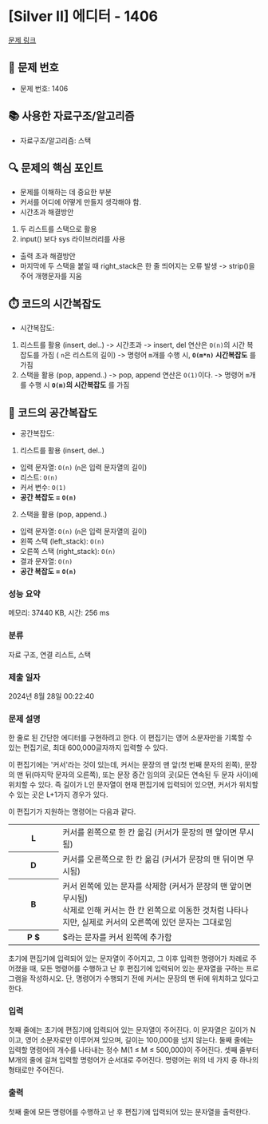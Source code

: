 # [Silver II] 에디터 - 1406 

[문제 링크](https://www.acmicpc.net/problem/1406) 


## 📌 문제 번호

- 문제 번호: 1406

## 📚 사용한 자료구조/알고리즘

- 자료구조/알고리즘: 스택

## 🔍 문제의 핵심 포인트

- 문제를 이해하는 데 중요한 부분
- 커서를 어디에 어떻게 만들지 생각해야 함. 
- 시간초과 해결방안
 1. 두 리스트를 스택으로 활용
 2. input() 보다 sys 라이브러리를 사용
-  출력 초과 해결방안
- 마지막에 두 스택을 붙일 때 right_stack은 한 줄 띄어지는 오류 발생
 -> strip()을 주어 개행문자를 지움

## ⏱️ 코드의 시간복잡도

- 시간복잡도: 
1. 리스트를 활용 (insert, del..) -> 시간초과
-> insert, del 연산은 `O(n)`의 시간 복잡도를 가짐 ( `n`은 리스트의 길이)
-> 명령어 `m`개를 수행 시, __`O(m*n)` 시간복잡도__ 를 가짐
2. 스택을 활용 (pop, append..)
-> pop, append 연산은 `O(1)`이다.
-> 명령어 `m`개를 수행 시 __`O(m)`의 시간복잡도__ 를 가짐


## 🧠 코드의 공간복잡도

- 공간복잡도:
1. 리스트를 활용 (insert, del..)
- 입력 문자열: `O(n)` (`n`은 입력 문자열의 길이)
- 리스트: `O(n)`
- 커서 변수: `O(1)`
- __공간 복잡도 = `O(n)`__
2. 스택을 활용 (pop, append..)
- 입력 문자열: `O(n)` (`n`은 입력 문자열의 길이)
- 왼쪽 스택 (left_stack): `O(n)`
- 오른쪽 스택 (right_stack): `O(n)`
- 결과 문자열: `O(n)`
- __공간 복잡도 = `O(n)`__


### 성능 요약

메모리: 37440 KB, 시간: 256 ms

### 분류

자료 구조, 연결 리스트, 스택

### 제출 일자

2024년 8월 28일 00:22:40

### 문제 설명

<p>한 줄로 된 간단한 에디터를 구현하려고 한다. 이 편집기는 영어 소문자만을 기록할 수 있는 편집기로, 최대 600,000글자까지 입력할 수 있다.</p>

<p>이 편집기에는 '커서'라는 것이 있는데, 커서는 문장의 맨 앞(첫 번째 문자의 왼쪽), 문장의 맨 뒤(마지막 문자의 오른쪽), 또는 문장 중간 임의의 곳(모든 연속된 두 문자 사이)에 위치할 수 있다. 즉 길이가 L인 문자열이 현재 편집기에 입력되어 있으면, 커서가 위치할 수 있는 곳은 L+1가지 경우가 있다.</p>

<p>이 편집기가 지원하는 명령어는 다음과 같다.</p>

<table class="table table-bordered" style="width:100%">
	<tbody>
		<tr>
			<th style="width:20%">L</th>
			<td style="width:80%">커서를 왼쪽으로 한 칸 옮김 (커서가 문장의 맨 앞이면 무시됨)</td>
		</tr>
		<tr>
			<th>D</th>
			<td>커서를 오른쪽으로 한 칸 옮김 (커서가 문장의 맨 뒤이면 무시됨)</td>
		</tr>
		<tr>
			<th>B</th>
			<td>커서 왼쪽에 있는 문자를 삭제함 (커서가 문장의 맨 앞이면 무시됨)<br>
			삭제로 인해 커서는 한 칸 왼쪽으로 이동한 것처럼 나타나지만, 실제로 커서의 오른쪽에 있던 문자는 그대로임</td>
		</tr>
		<tr>
			<th>P <span>$</span></th>
			<td><span>$</span>라는 문자를 커서 왼쪽에 추가함</td>
		</tr>
	</tbody>
</table>

<p>초기에 편집기에 입력되어 있는 문자열이 주어지고, 그 이후 입력한 명령어가 차례로 주어졌을 때, 모든 명령어를 수행하고 난 후 편집기에 입력되어 있는 문자열을 구하는 프로그램을 작성하시오. 단, 명령어가 수행되기 전에 커서는 문장의 맨 뒤에 위치하고 있다고 한다.</p>

### 입력 

 <p>첫째 줄에는 초기에 편집기에 입력되어 있는 문자열이 주어진다. 이 문자열은 길이가 N이고, 영어 소문자로만 이루어져 있으며, 길이는 100,000을 넘지 않는다. 둘째 줄에는 입력할 명령어의 개수를 나타내는 정수 M(1 ≤ M ≤ 500,000)이 주어진다. 셋째 줄부터 M개의 줄에 걸쳐 입력할 명령어가 순서대로 주어진다. 명령어는 위의 네 가지 중 하나의 형태로만 주어진다.</p>

### 출력 

 <p>첫째 줄에 모든 명령어를 수행하고 난 후 편집기에 입력되어 있는 문자열을 출력한다.</p>

